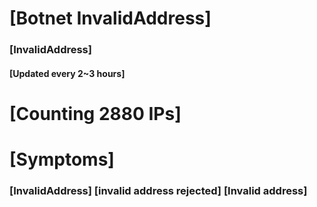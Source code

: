 # [Botnet InvalidAddress]
### [InvalidAddress]
#### [Updated every 2~3 hours]

# [Counting 2880 IPs]

# [Symptoms] 

###   [InvalidAddress] [invalid address rejected] [Invalid address]
